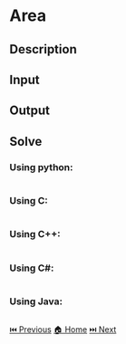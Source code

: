 # Area

## Description

> 

## Input

> 

## Output

> 

## Solve

### Using python:

```python

```

### Using C:

```c

```

### Using C++:

```c++

```

### Using C#:

```c#

```

### Using Java:

```java

```

[⏮️ Previous](/URI_1011/URI_1011.md)
[🏠 Home](/README.md)
[⏭️ Next](/URI_1013/URI_1013.md)
